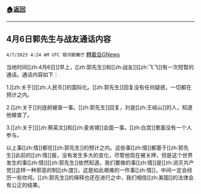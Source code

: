 ###  [:house:返回](README.md)
---


## 4月6日郭先生与战友通话内容
`4/7/2023 4:24 AM UTC 银河歌舞厅` [轉載自GNews](https://gnews.org/articles/1077158)

当地时间[[zh:4月6日]]早上，[[zh:郭先生]]和[[zh:战友]][[zh:飞飞]]有一次短暂的通话。通话内容如下：

1.[[zh:关于]][[zh:人民币]]的国际化。[[zh:郭先生]]回复没有任何疑惑，一切都在预计之内。

2.[[zh:关于]]刘连舸被查一事。[[zh:郭先生]]回复，刘是[[zh:王岐山]]的人，知道他被查了。

3.[[zh:关于]][[zh:蔡英文]]和[[zh:麦肯锡]]会面一事。[[zh:白宫]]里面没有一个人参与。

以上事[[zh:情]]都在[[zh:郭先生]]的预计之内。这些事[[zh:情]]都基于[[zh:郭先生]]此前的[[zh:情]]报，没有发生多大的变化，尽管他现在被关押，但是这个世界发生的事[[zh:情]][[zh:郭先生]]依然知道。我们要做的事[[zh:情]]是[[zh:消灭共产党]]这样一种邪恶的制[[zh:度]]，这是如此艰难的一件事[[zh:情]]，中间一定会经历一些坎坷。[[zh:郭先生]]的保释也还在进行之中，我们相信[[zh:美国]]的法律会有公正的结果。
